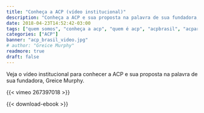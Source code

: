 ```yaml
---
title: "Conheça a ACP (vídeo institucional)"
description: "Conheça a ACP e sua proposta na palavra de sua fundadora, Greice Murphy."
date: 2018-04-23T14:52:42-03:00
tags: ["quem somos", "conheça a acp", "quem é acp", "acpbrasil", "acpartners", "advanced care partners", "acp brasil", "home care", "enfermeiros", "enfermagem", "enfermagem nos eua"]
categories: ["ACP"]
banner: "acp_brasil_video.jpg"
# author: "Greice Murphy"
readmore: true
draft: false
---
```


Veja o vídeo institucional para conhecer a ACP e sua proposta na palavra de sua fundadora, Greice Murphy.

{{< vimeo 267397018 >}}

{{< download-ebook >}}

